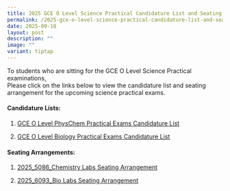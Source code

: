 ```yaml
---
title: 2025 GCE O Level Science Practical Candidature List and Seating Arrangment
permalink: /2025-gce-o-level-science-practical-candidature-list-and-seating-arrangment/
date: 2025-09-18
layout: post
description: ""
image: ""
variant: tiptap
---
```

<p>To students who are sitting for the GCE O Level Science Practical examinations,
<br>Please click on the links below to view the candidature list and seating
arrangement for the upcoming science practical exams.</p>
<h4>Candidature Lists:</h4>
<p></p>
<p></p>
<ol data-tight="true" class="tight">
<li>
<p><a href="/files/Announcements/Exam/3_Candidature_list_GCE_O_Level_Sc_PhysChem_ACTUAL.pdf" rel="noopener nofollow" target="_blank">GCE O Level PhysChem Practical Exams Candidature List</a>
</p>
</li>
<li>
<p><a href="/files/Announcements/Exam/4_Candidature_list_GCE_O_Level_Biology_Practical_ACTUAL.pdf" rel="noopener nofollow" target="_blank">GCE O Level Biology Practical Exams Candidature List</a>
</p>
</li>
</ol>
<h4>Seating Arrangements:</h4>
<p></p>
<ol data-tight="true" class="tight">
<li>
<p><a href="/files/Announcements/Exam/3_2025_5086_Chem_Labs_ACTUAL_seating_arrangement.pdf" rel="noopener nofollow" target="_blank">2025_5086_Chemistry Labs Seating Arrangement</a>
</p>
</li>
<li>
<p><a href="/files/Announcements/Exam/4_2025_6093_Bio_Labs_ACTUAL_seating_arrangement.pdf" rel="noopener nofollow" target="_blank">2025_6093_Bio Labs Seating Arrangement</a>
</p>
</li>
</ol>
<p></p>